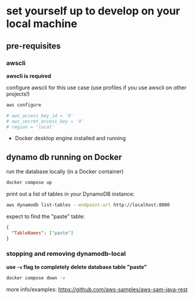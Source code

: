 # set yourself up to develop on your local machine

## pre-requisites

### awscli

**awscli is required**

configure awscli for this use case (use profiles if you use awscli on other
projects!)

```bash
aws configure

# aws_access_key_id = 'X'
# aws_secret_access_key = 'X'
# region = 'local'
```

- Docker desktop engine installed and running

## dynamo db running on Docker

run the database locally (in a Docker container)

```bash
docker compose up
```

print out a list of tables in your DynamoDB instance:

```bash
aws dynamodb list-tables --endpoint-url http://localhost:8000
```

expect to find the "paste" table:

```json
{
  "TableNames": ["paste"]
}
```

### stopping and removing dynamodb-local

**use `-v` flag to completely delete database table "paste"**

```bash
docker compose down -v
```

more info/examples: <https://github.com/aws-samples/aws-sam-java-rest>
